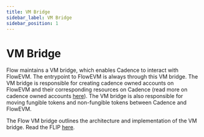 ```yaml
---
title: VM Bridge
sidebar_label: VM Bridge
sidebar_position: 1
---
```


# VM Bridge

Flow maintains a VM bridge, which enables Cadence to interact with FlowEVM. The entrypoint to FlowEVM is always through this VM bridge. The VM bridge is responsible for creating cadence owned accounts on FlowEVM and their corresponding resources on Cadence (read more on cadence owned accounts [here](/accounts.md)). The VM bridge is also responsible for moving fungible tokens and non-fungible tokens between Cadence and FlowEVM. 

The Flow VM bridge outlines the architecture and implementation of the VM bridge. Read the FLIP [here](https://github.com/onflow/flips/pull/233).
